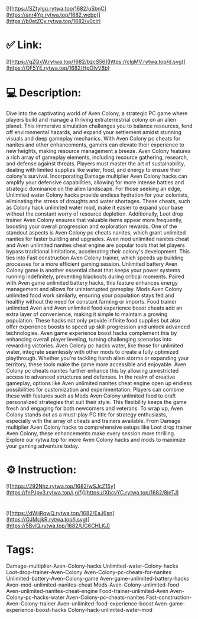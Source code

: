 [![https://SZtylgq.rytwa.top/1682/uSbnC](https://anr4Yp.rytwa.top/1682.webp)](https://b0etZCy.rytwa.top/1682/v0clr)
# ✅ Link:
[![https://qZQxW.rytwa.top/1682/bzcS56](https://clgMV.rytwa.top/d.svg)](https://OF5YE.rytwa.top/1682/HpOIvV8b)
# 💻 Description:
Dive into the captivating world of Aven Colony, a strategic PC game where players build and manage a thriving extraterrestrial colony on an alien planet. This immersive simulation challenges you to balance resources, fend off environmental hazards, and expand your settlement amidst stunning visuals and deep gameplay mechanics. With Aven Colony pc cheats for nanites and other enhancements, gamers can elevate their experience to new heights, making resource management a breeze.
Aven Colony features a rich array of gameplay elements, including resource gathering, research, and defense against threats. Players must master the art of sustainability, dealing with limited supplies like water, food, and energy to ensure their colony's survival. Incorporating Damage multiplier Aven Colony hacks can amplify your defensive capabilities, allowing for more intense battles and strategic dominance on the alien landscape.
For those seeking an edge, Unlimited water Colony hacks provide endless hydration for your colonists, eliminating the stress of droughts and water shortages. These cheats, such as Colony hack unlimited water mod, make it easier to expand your base without the constant worry of resource depletion. Additionally, Loot drop trainer Aven Colony ensures that valuable items appear more frequently, boosting your overall progression and exploration rewards.
One of the standout aspects is Aven Colony pc cheats nanites, which grant unlimited nanites for faster building and upgrades. Aven mod unlimited nanites cheat and Aven unlimited nanites cheat engine are popular tools that let players bypass traditional limitations, accelerating their colony's development. This ties into Fast construction Aven Colony trainer, which speeds up building processes for a more efficient gaming session.
Unlimited battery Aven Colony game is another essential cheat that keeps your power systems running indefinitely, preventing blackouts during critical moments. Paired with Aven game unlimited battery hacks, this feature enhances energy management and allows for uninterrupted gameplay. Mods Aven Colony unlimited food work similarly, ensuring your population stays fed and healthy without the need for constant farming or imports.
Food trainer unlimited Aven and Aven unlimited food experience boost cheats add an extra layer of convenience, making it simple to maintain a growing population. These hacks not only provide infinite food supplies but also offer experience boosts to speed up skill progression and unlock advanced technologies. Aven game experience boost hacks complement this by enhancing overall player leveling, turning challenging scenarios into rewarding victories.
Aven Colony pc hacks water, like those for unlimited water, integrate seamlessly with other mods to create a fully optimized playthrough. Whether you're tackling harsh alien storms or expanding your territory, these tools make the game more accessible and enjoyable. Aven Colony pc cheats nanites further enhance this by allowing unrestricted access to advanced structures and defenses.
In the realm of creative gameplay, options like Aven unlimited nanites cheat engine open up endless possibilities for customization and experimentation. Players can combine these with features such as Mods Aven Colony unlimited food to craft personalized strategies that suit their style. This flexibility keeps the game fresh and engaging for both newcomers and veterans.
To wrap up, Aven Colony stands out as a must-play PC title for strategy enthusiasts, especially with the array of cheats and trainers available. From Damage multiplier Aven Colony hacks to comprehensive setups like Loot drop trainer Aven Colony, these enhancements make every session more thrilling. Explore our rytwa.top for more Aven Colony hacks and mods to maximize your gaming adventure today.

# ⚙️ Instruction:
[![https://292Nhz.rytwa.top/1682/wSJcZ15y](https://fnPJpv3.rytwa.top/i.gif)](https://XbcvYC.rytwa.top/1682/8jeTJ)
#
[![https://dWijRqwQ.rytwa.top/1682/EaJ6sn](https://OJMcjkR.rytwa.top/l.svg)](https://5BviQ.rytwa.top/1682/UG6CHLKJ)
# Tags:
Damage-multiplier-Aven-Colony-hacks Unlimited-water-Colony-hacks Loot-drop-trainer-Aven-Colony Aven-Colony-pc-cheats-for-nanites Unlimited-battery-Aven-Colony-game Aven-game-unlimited-battery-hacks Aven-mod-unlimited-nanites-cheat Mods-Aven-Colony-unlimited-food Aven-unlimited-nanites-cheat-engine Food-trainer-unlimited-Aven Aven-Colony-pc-hacks-water Aven-Colony-pc-cheats-nanites Fast-construction-Aven-Colony-trainer Aven-unlimited-food-experience-boost Aven-game-experience-boost-hacks Colony-hack-unlimited-water-mod





